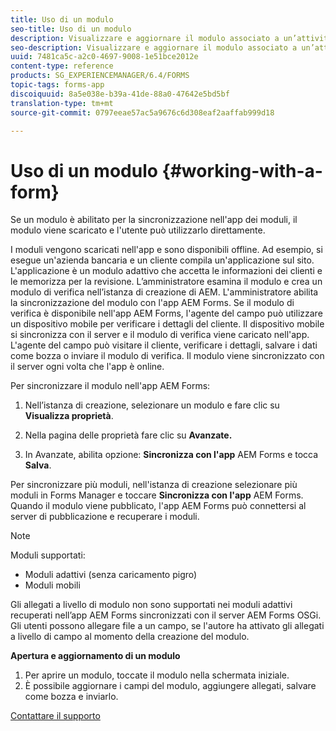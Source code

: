 ```yaml
---
title: Uso di un modulo
seo-title: Uso di un modulo
description: Visualizzare e aggiornare il modulo associato a un’attività o a un punto di partenza nell’app AEM Forms
seo-description: Visualizzare e aggiornare il modulo associato a un’attività o a un punto di partenza nell’app AEM Forms
uuid: 7481ca5c-a2c0-4697-9008-1e51bce2012e
content-type: reference
products: SG_EXPERIENCEMANAGER/6.4/FORMS
topic-tags: forms-app
discoiquuid: 8a5e038e-b39a-41de-88a0-47642e5bd5bf
translation-type: tm+mt
source-git-commit: 0797eeae57ac5a9676c6d308eaf2aaffab999d18

---
```



# Uso di un modulo {#working-with-a-form}

Se un modulo è abilitato per la sincronizzazione nell&#39;app dei moduli, il modulo viene scaricato e l&#39;utente può utilizzarlo direttamente.

I moduli vengono scaricati nell&#39;app e sono disponibili offline. Ad esempio, si esegue un&#39;azienda bancaria e un cliente compila un&#39;applicazione sul sito. L&#39;applicazione è un modulo adattivo che accetta le informazioni dei clienti e le memorizza per la revisione. L’amministratore esamina il modulo e crea un modulo di verifica nell’istanza di creazione di AEM. L&#39;amministratore abilita la sincronizzazione del modulo con l&#39;app AEM Forms. Se il modulo di verifica è disponibile nell&#39;app AEM Forms, l&#39;agente del campo può utilizzare un dispositivo mobile per verificare i dettagli del cliente. Il dispositivo mobile si sincronizza con il server e il modulo di verifica viene caricato nell&#39;app. L&#39;agente del campo può visitare il cliente, verificare i dettagli, salvare i dati come bozza o inviare il modulo di verifica. Il modulo viene sincronizzato con il server ogni volta che l&#39;app è online.

Per sincronizzare il modulo nell&#39;app AEM Forms:

1. Nell’istanza di creazione, selezionare un modulo e fare clic su **Visualizza proprietà**.

1. Nella pagina delle proprietà fare clic su **Avanzate.**
1. In Avanzate, abilita opzione: **Sincronizza con l&#39;app** AEM Forms e tocca **Salva**.

Per sincronizzare più moduli, nell&#39;istanza di creazione selezionare più moduli in Forms Manager e toccare **Sincronizza con l&#39;app** AEM Forms. Quando il modulo viene pubblicato, l&#39;app AEM Forms può connettersi al server di pubblicazione e recuperare i moduli.

>[!NOTE]
>
>Moduli supportati:
>
>* Moduli adattivi (senza caricamento pigro)
>* Moduli mobili
>
>
Gli allegati a livello di modulo non sono supportati nei moduli adattivi recuperati nell’app AEM Forms sincronizzati con il server AEM Forms OSGi. Gli utenti possono allegare file a un campo, se l&#39;autore ha attivato gli allegati a livello di campo al momento della creazione del modulo.

**Apertura e aggiornamento di un modulo**

1. Per aprire un modulo, toccate il modulo nella schermata iniziale.
1. È possibile aggiornare i campi del modulo, aggiungere allegati, salvare come bozza e inviarlo.

[Contattare il supporto](https://www.adobe.com/account/sign-in.supportportal.html)
